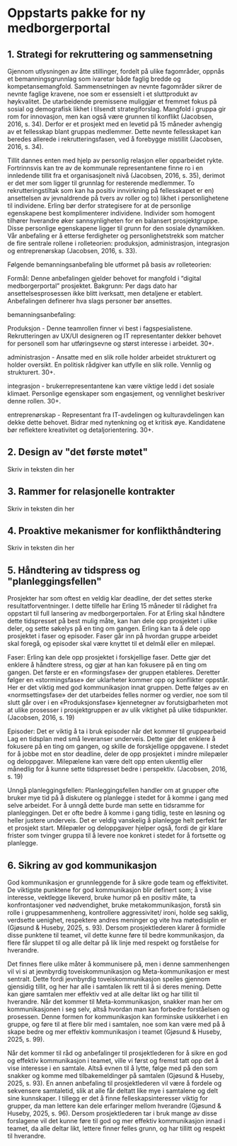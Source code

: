 # Oppstarts pakke for ny medborgerportal

## 1. Strategi for rekruttering og sammensetning



Gjennom utlysningen av åtte stillinger, fordelt på ulike fagområder, oppnås et bemanningsgrunnlag som ivaretar både faglig bredde og kompetansemangfold. Sammensetningen av nevnte fagområder sikrer de nevnte faglige kravene, noe som er essensielt i et sluttprodukt av høykvalitet.
De utarbeidende premissene muliggjør et fremmet fokus på sosial og demografisk likhet i tilsendt strategiforslag. Mangfold i gruppa gir rom for innovasjon, men kan også være grunnen til konflikt (Jacobsen, 2016, s. 34). Derfor er et prosjekt med en levetid på 15 måneder avhengig av et fellesskap blant gruppas medlemmer. Dette nevnte fellesskapet kan beredes allerede i rekrutteringsfasen, ved å forebygge mistillit (Jacobsen, 2016, s. 34).

Tillit dannes enten med hjelp av personlig relasjon eller opparbeidet rykte. Fortrinnsvis kan tre av de kommunale representantene finne ro i en innledende tillit fra et organisasjonelt nivå (Jacobsen, 2016, s. 35), derimot er det mer som ligger til grunnlag for resterende medlemmer. To rekrutteringstiltak som kan ha positiv innvirkning på fellesskapet er en) ansettelsen av jevnaldrende på tvers av roller og to) likhet i personlighetene til individene. Erling bør derfor strategisere for at de personlige egenskapene best komplimenterer individene. Individer som homogent tilhører hverandre øker sannsynligheten for en balansert prosjektgruppe. Disse personlige egenskapene ligger til grunn for den sosiale dynamikken. Vår anbefaling er å etterse ferdigheter og personlighetstrekk som matcher de fire sentrale rollene i rolleteorien: produksjon, administrasjon, integrasjon og entreprenørskap (Jacobsen, 2016, s. 33).

Følgende bemanningsanbefaling ble utformet på basis av rolleteorien:

Formål: Denne anbefalingen gjelder behovet for mangfold i “digital medborgerportal” prosjektet.
Bakgrunn: Per dags dato har ansettelsesprosessen ikke blitt iverksatt, men detaljene er etablert. Anbefalingen definerer hva slags personer bør ansettes.

bemanningsanbefaling:

Produksjon - Denne teamrollen finner vi best i fagspesialistene. Rekrutteringen av UX/UI designeren og IT representanter dekker behovet for personell som har utføringsevne og størst interesse i arbeidet. 30+.

administrasjon - Ansatte med en slik rolle holder arbeidet strukturert og holder oversikt. En politisk rådgiver kan utfylle en slik rolle. Vennlig og strukturert. 30+.

integrasjon - brukerrepresentantene kan være viktige ledd i det sosiale klimaet. Personlige egenskaper som engasjement, og vennlighet beskriver denne rollen. 30+.

entreprenørskap - Representant fra IT-avdelingen og kulturavdelingen kan dekke dette behovet. Bidrar med nytenkning og et kritisk øye. Kandidatene bør  reflektere kreativitet og detaljorientering. 30+.

## 2. Design av "det første møtet"

Skriv in teksten din her


## 3. Rammer for relasjonelle kontrakter

Skriv in teksten din her


## 4. Proaktive mekanismer for konflikthåndtering

Skriv in teksten din her


## 5. Håndtering av tidspress og "planleggingsfellen"

Prosjekter har som oftest en veldig klar deadline, der det settes sterke resultatforventninger.  I dette tilfelle har Erling 15 måneder til rådighet fra oppstart til full lansering av medborgerportalen. For at Erling skal håndtere dette tidspresset på best mulig måte, kan han dele opp prosjektet i ulike deler, og sette søkelys på en ting om gangen. Erling kan ta å dele opp prosjektet i faser og episoder. Faser går inn på hvordan gruppe arbeidet skal foregå, og episoder skal være knyttet til et delmål eller en milepæl.

Faser:
Erling kan dele opp prosjektet i forskjellige faser. Dette gjør det enklere å håndtere stress, og gjør at han kan fokusere på en ting om gangen. Det første er en «formingsfase» der gruppen etableres. Deretter følger en «stormingsfase» der uklarheter kommer opp og konflikter oppstår. Her er det viktig med god kommunikasjon innat gruppen. Dette følges av en «normsettingsfase» der det utarbeides felles normer og verdier, noe som til slutt går over i en «Produksjonsfase» kjennetegner av forutsigbarheten mot at ulike prosesser i prosjektgruppen er av ulik viktighet på ulike tidspunkter. (Jacobsen, 2016, s. 19)

Episoder:
Det er viktig å ta i bruk episoder når det kommer til gruppearbeid Lag en tidsplan med små leveranser underveis. Dette gjør det enklere å fokusere på en ting om gangen, og skille de forskjellige oppgavene. I stedet for å jobbe mot en stor deadline, deler de opp prosjektet i mindre milepæler og deloppgaver. Milepælene kan være delt opp enten ukentlig eller månedlig for å kunne sette tidspresset bedre i perspektiv. (Jacobsen, 2016, s. 19)

Unngå planleggingsfellen:
Planleggingsfellen handler om at grupper ofte bruker mye tid på å diskutere og planlegge i stedet for å komme i gang med selve arbeidet. For å unngå dette burde man sette en tidsramme for planleggingen. Det er ofte bedre å komme i gang tidlig, teste en løsning og heller justere underveis. Det er veldig vanskelig å planlegge helt perfekt før et prosjekt start. Milepæler og deloppgaver hjelper også, fordi de gir klare frister som tvinger gruppa til å levere noe konkret i stedet for å fortsette og planlegge.




## 6. Sikring av god kommunikasjon

God kommunikasjon er grunnleggende for å sikre gode team og effektivitet. De viktigste punktene for god kommunikasjon blir definert som; å vise interesse, vektlegge likeverd, bruke humor på en positiv måte, ta konfrontasjoner ved nødvendighet, bruke metakommunikasjon, forstå sin rolle i gruppesammenheng, kontrollere aggressivitet/ ironi, holde seg saklig, verdsette uenighet, respektere andres meninger og vite hva møtedisiplin er (Gjøsund & Huseby, 2025, s. 93). Dersom prosjektlederen klarer å formidle disse punktene til teamet, vil dette kunne føre til bedre kommunikasjon, da flere får sluppet til og alle deltar på lik linje med respekt og forståelse for hverandre.

Det finnes flere ulike måter å kommunisere på, men i denne sammenhengen vil vi si at jevnbyrdig toveiskommunikasjon og Meta-kommunikasjon er mest sentralt. Dette fordi jevnbyrdig toveiskommunikasjon speiles gjennom gjensidig tillit, og her har alle i samtalen lik rett til å si deres mening. Dette kan gjøre samtalen mer effektiv ved at alle deltar likt og har tillit til hverandre. Når det kommer til Meta-kommunikasjon, snakker man her om kommunikasjonen i seg selv, altså hvordan man kan forbedre forståelsen og prosessen. Denne formen for kommunikasjon kan forminske usikkerhet i en gruppe, og føre til at flere blir med i samtalen, noe som kan være med på å skape bedre og mer effektiv kommunikasjon i teamet (Gjøsund & Huseby, 2025, s. 99).

Når det kommer til råd og anbefalinger til prosjektlederen for å sikre en god og effektiv kommunikasjon i teamet, ville vi først og fremst tatt opp det å vise interesse i en samtale. Altså evnen til å lytte, følge med på den som snakker og komme med tilbakemeldinger på samtalen (Gjøsund & Huseby, 2025, s. 93). En annen anbefaling til prosjektlederen vil være å fordele og sekvensere samtaletid, slik at alle får deltatt like mye i samtalene og delt sine kunnskaper. I tillegg er det å finne felleskapsinteresser viktig for grupper, da man lettere kan dele erfaringer mellom hverandre (Gjøsund & Huseby, 2025, s. 96). Dersom prosjektlederen tar i bruk mange av disse forslagene vil det kunne føre til god og mer effektiv kommunikasjon innad i teamet, da alle deltar likt, lettere finner felles grunn, og har tillitt og respekt til hverandre.
